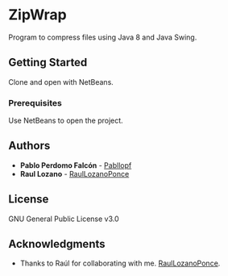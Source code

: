 # ZipWrap

Program to compress files using Java 8 and Java Swing. 

## Getting Started

Clone and open with NetBeans.

### Prerequisites

Use NetBeans to open the project.

## Authors

* **Pablo Perdomo Falcón** - [Pabllopf](https://github.com/pabllopf)
* **Raul Lozano** - [RaulLozanoPonce](https://github.com/RaulLozanoPonce)

## License

GNU General Public License v3.0

## Acknowledgments

* Thanks to Raúl for collaborating with me.  [RaulLozanoPonce](https://github.com/RaulLozanoPonce).

